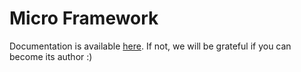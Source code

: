 # Micro Framework

Documentation is available [here](https://micro-php.net/docs). If not, we will be grateful if you can become its author :)